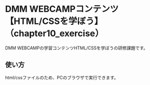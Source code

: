 # DMM WEBCAMPコンテンツ【HTML/CSSを学ぼう】（chapter10_exercise）
DMM WEBCAMPの学習コンテンツHTML/CSSを学ぼうの研修課題です。

## 使い方
html/cssファイルのため、PCのブラウザで実行できます。
